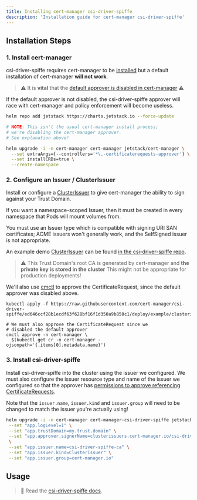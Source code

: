 ```yaml
---
title: Installing cert-manager csi-driver-spiffe
description: 'Installation guide for cert-manager csi-driver-spiffe'
---
```


## Installation Steps

### 1. Install cert-manager

csi-driver-spiffe requires cert-manager to be [installed](../../installation/README.md) but
a default installation of cert-manager **will not work**.

> ⚠️ It is **vital** that the [default approver is disabled in cert-manager](../../usage/certificaterequest.md#approver-controller) ⚠️

If the default approver is not disabled, the csi-driver-spiffe approver will
race with cert-manager and policy enforcement will become useless.

```bash
helm repo add jetstack https://charts.jetstack.io --force-update

# NOTE: This isn't the usual cert-manager install process;
# we're disabling the cert-manager approver.
# See explanation above!

helm upgrade -i -n cert-manager cert-manager jetstack/cert-manager \
  --set extraArgs={--controllers='*\,-certificaterequests-approver'} \
  --set installCRDs=true \
  --create-namespace
```

### 2. Configure an Issuer / ClusterIssuer

Install or configure a [ClusterIssuer](../../configuration/README.md) to give
cert-manager the ability to sign against your Trust Domain.

If you want a namespace-scoped Issuer, then it must be created in every namespace
that Pods will mount volumes from.

You must use an Issuer type which is compatible with signing URI SAN certificates;
ACME issuers won't generally work, and the SelfSigned issuer is not appropriate.

An example demo [ClusterIssuer](../../concepts/issuer.md#namespaces) can
be found [in the csi-driver-spiffe repo](https://github.com/cert-manager/csi-driver-spiffe/blob/ed646ccf28b1ecdf63f628bf16f1d350a9b850c1/deploy/example/clusterissuer.yaml).

> ⚠️ This Trust Domain's root CA is generated by cert-manager and **the private key is stored in the cluster**
> This might not be appropriate for production deployments!

We'll also use [cmctl](../../reference/cmctl.md) to approve the CertificateRequest,
since the default approver was disabled above.

```terminal
kubectl apply -f https://raw.githubusercontent.com/cert-manager/csi-driver-spiffe/ed646ccf28b1ecdf63f628bf16f1d350a9b850c1/deploy/example/clusterissuer.yaml

# We must also approve the CertificateRequest since we
# disabled the default approver
cmctl approve -n cert-manager \
  $(kubectl get cr -n cert-manager -ojsonpath='{.items[0].metadata.name}')
```

### 3. Install csi-driver-spiffe

Install csi-driver-spiffe into the cluster using the issuer we configured. We
must also configure the issuer resource type and name of the issuer we
configured so that the approver has [permissions to approve referencing CertificateRequests](../../usage/certificaterequest.md#rbac-syntax).

Note that the `issuer.name`, `issuer.kind` and `issuer.group` will need to be changed to match
the issuer you're actually using!

```bash
helm upgrade -i -n cert-manager cert-manager-csi-driver-spiffe jetstack/cert-manager-csi-driver-spiffe --wait \
 --set "app.logLevel=1" \
 --set "app.trustDomain=my.trust.domain" \
 --set "app.approver.signerName=clusterissuers.cert-manager.io/csi-driver-spiffe-ca" \
 \
 --set "app.issuer.name=csi-driver-spiffe-ca" \
 --set "app.issuer.kind=ClusterIssuer" \
 --set "app.issuer.group=cert-manager.io"
```

## Usage

> 📖 Read the [csi-driver-spiffe docs](./README.md).
